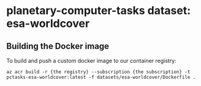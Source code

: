 # planetary-computer-tasks dataset: esa-worldcover

## Building the Docker image

To build and push a custom docker image to our container registry:

```shell
az acr build -r {the registry} --subscription {the subscription} -t pctasks-esa-worldcover:latest -f datasets/esa-worldcover/Dockerfile .
```
